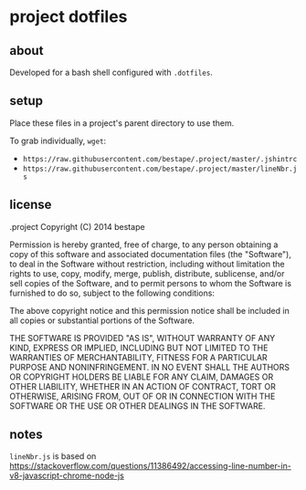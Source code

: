 # project dotfiles
## about
Developed for a bash shell configured with `.dotfiles`.

## setup
Place these files in a project's parent directory to use them.

To grab individually, `wget`: 
* `https://raw.githubusercontent.com/bestape/.project/master/.jshintrc`
* `https://raw.githubusercontent.com/bestape/.project/master/lineNbr.js`

## license
.project Copyright (C) 2014 bestape

Permission is hereby granted, free of charge, to any person obtaining a copy of this software and associated documentation files (the "Software"), to deal in the Software without restriction, including without limitation the rights to use, copy, modify, merge, publish, distribute, sublicense, and/or sell copies of the Software, and to permit persons to whom the Software is furnished to do so, subject to the following conditions:

The above copyright notice and this permission notice shall be included in all copies or substantial portions of the Software.

THE SOFTWARE IS PROVIDED "AS IS", WITHOUT WARRANTY OF ANY KIND, EXPRESS OR IMPLIED, INCLUDING BUT NOT LIMITED TO THE WARRANTIES OF MERCHANTABILITY, FITNESS FOR A PARTICULAR PURPOSE AND NONINFRINGEMENT. IN NO EVENT SHALL THE AUTHORS OR COPYRIGHT HOLDERS BE LIABLE FOR ANY CLAIM, DAMAGES OR OTHER LIABILITY, WHETHER IN AN ACTION OF CONTRACT, TORT OR OTHERWISE, ARISING FROM, OUT OF OR IN CONNECTION WITH THE SOFTWARE OR THE USE OR OTHER DEALINGS IN THE SOFTWARE.
## notes
`lineNbr.js` is based on https://stackoverflow.com/questions/11386492/accessing-line-number-in-v8-javascript-chrome-node-js
